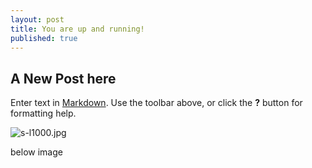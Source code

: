 ```yaml
---
layout: post
title: You are up and running!
published: true
---
```


## A New Post here

Enter text in [Markdown](http://daringfireball.net/projects/markdown/). Use the toolbar above, or click the **?** button for formatting help.

![s-l1000.jpg]({{site.baseurl}}/images/s-l1000.jpg)


below image
